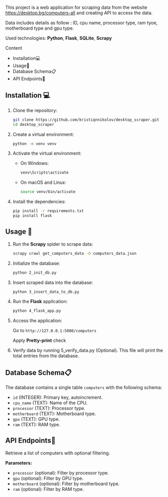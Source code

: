 This project is a web application for scraping data from the website https://desktop.bg/computers-all
and creating API to access the data.

Data includes details as follow : ID, cpu name, processor type, ram tyoe, motherboard type and gpu type.

Used technologies: **Python**, **Flask**, **SQLite**, **Scrapy**
                   
Content
- Installation💻
- Usage🚀
- Database Schema📋
- API Endpoints📡

## Installation 💻

1. Clone the repository:
    ```bash
   git clone https://github.com/kristiqnnikolov/desktop_scraper.git
   cd desktop_scraper

2. Create a virtual environment:
    ```bash
    python -m venv venv

3. Activate the virtual environment:

    - On Windows:
      ```bash
      venv\Scripts\activate

    - On macOS and Linux:
      ```bash
      source venv/bin/activate

4. Install the dependencies:
      ```bash
      pip install -r requirements.txt
      pip install flask

## Usage 🚀

1. Run the **Scrapy** spider to scrape data:
      ```bash
      scrapy crawl get_computers_data -O computers_data.json

2. Initialize the database:
      ```bash
      python 2_init_db.py

3. Insert scraped data into the database:
      ```bash
      python 3_insert_data_to_db.py

4. Run the **Flask** application:
      ```bash
      python 4_flask_app.py
   
5. Access the application:

   Go to `http://127.0.0.1:5000/computers`
   
   Apply **Pretty-print** check
   
6. Verify data by running 5_verify_data.py (Optional).
   This file will print the total entries from the database.

   
## Database Schema📋

The database contains a single table `computers` with the following schema:

- `id` (INTEGER): Primary key, autoincrement.
- `cpu_name` (TEXT): Name of the CPU.
- `processor` (TEXT): Processor type.
- `motherboard` (TEXT): Motherboard type.
- `gpu` (TEXT): GPU type.
- `ram` (TEXT): RAM type.

## API Endpoints📡

Retrieve a list of computers with optional filtering.

**Parameters:**

- `processor` (optional): Filter by processor type.
- `gpu` (optional): Filter by GPU type.
- `motherboard` (optional): Filter by motherboard type.
- `ram` (optional): Filter by RAM type.
